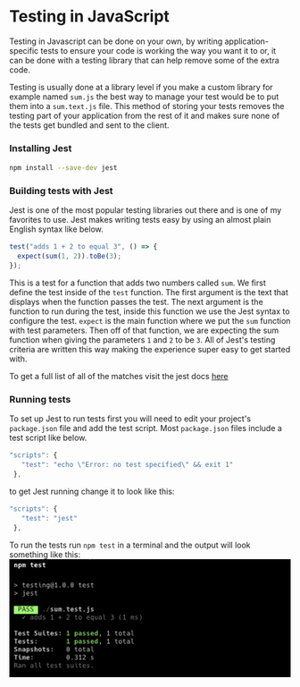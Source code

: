 # Testing in JavaScript

Testing in Javascript can be done on your own, by writing application-specific tests to ensure your code is working the way you want it to or, it can be done with a testing library that can help remove some of the extra code.

Testing is usually done at a library level if you make a custom library for example named `sum.js` the best way to manage your test would be to put them into a `sum.text.js` file. This method of storing your tests removes the testing part of your application from the rest of it and makes sure none of the tests get bundled and sent to the client.

### Installing Jest

```bash
npm install --save-dev jest
```

<div share data-width="500" data-height="500" data-padding="50px">

### Building tests with Jest

Jest is one of the most popular testing libraries out there and is one of my favorites to use. Jest makes writing tests easy by using an almost plain English syntax like below.

```javascript
test("adds 1 + 2 to equal 3", () => {
  expect(sum(1, 2)).toBe(3);
});
```

</div>

This is a test for a function that adds two numbers called `sum`. We first define the test inside of the `test` function. The first argument is the text that displays when the function passes the test. The next argument is the function to run during the test, inside this function we use the Jest syntax to configure the test. `expect` is the main function where we put the `sum` function with test parameters. Then off of that function, we are expecting the sum function when giving the parameters `1` and `2` to be `3`. All of Jest's testing criteria are written this way making the experience super easy to get started with.

To get a full list of all of the matches visit the jest docs [here](https://jestjs.io/docs/using-matchers "Jest Documentation")

<div share data-width="500" data-height="500" data-padding="50px">

### Running tests

To set up Jest to run tests first you will need to edit your project's `package.json` file and add the test script. Most `package.json` files include a test script like below.

```javascript
"scripts": {
   "test": "echo \"Error: no test specified\" && exit 1"
 },
```

to get Jest running change it to look like this:

```javascript
"scripts": {
   "test": "jest"
 },
```

</div>

To run the tests run `npm test` in a terminal and the output will look something like this:
![Jest Output](./screen_shot_2023_04_03_at_3_29_09_pm_IJ2MRHMrvx.png)
